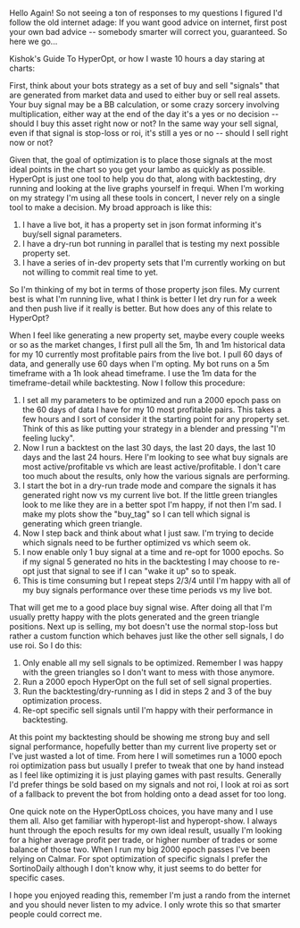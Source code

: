 Hello Again!  So not seeing a ton of responses to my questions I figured I'd follow the old internet adage: If you want good advice on internet, first post your own bad advice -- somebody smarter will correct you, guaranteed.  So here we go...

Kishok's Guide To HyperOpt, or how I waste 10 hours a day staring at charts:

First, think about your bots strategy as a set of buy and sell "signals" that are generated from market data and used to either buy or sell real assets.  Your buy signal may be a BB calculation, or some crazy sorcery involving multiplication, either way at the end of the day it's a yes or no decision -- should I buy this asset right now or not?  In the same way your sell signal, even if that signal is stop-loss or roi, it's still a yes or no -- should I sell right now or not?

Given that, the goal of optimization is to place those signals at the most ideal points in the chart so you get your lambo as quickly as possible. HyperOpt is just one tool to help you do that, along with backtesting, dry running and looking at the live graphs yourself in frequi.  When I'm working on my strategy I'm using all these tools in concert, I never rely on a single tool to make a decision.  My broad approach is like this:

1) I have a live bot, it has a property set in json format informing it's buy/sell signal parameters.
2) I have a dry-run bot running in parallel that is testing my next possible property set.
3) I have a series of in-dev property sets that I'm currently working on but not willing to commit real time to yet.

So I'm thinking of my bot in terms of those property json files.  My current best is what I'm running live, what I think is better I let dry run for a week and then push live if it really is better.  But how does any of this relate to HyperOpt?

When I feel like generating a new property set, maybe every couple weeks or so as the market changes, I first pull all the 5m, 1h and 1m historical data for my 10 currently most profitable pairs from the live bot.  I pull 60 days of data, and generally use 60 days when I'm opting. My bot runs on a 5m timeframe with a 1h look ahead timeframe.  I use the 1m data for the timeframe-detail while backtesting. Now I follow this procedure:

1) I set all my parameters to be optimized and run a 2000 epoch pass on the 60 days of data I have for my 10 most profitable pairs. This takes a few hours and I sort of consider it the starting point for any property set. Think of this as like putting your strategy in a blender and pressing "I'm feeling lucky".
2) Now I run a backtest on the last 30 days, the last 20 days, the last 10 days and the last 24 hours.  Here I'm looking to see what buy signals are most active/profitable vs which are least active/profitable.  I don't care too much about the results, only how the various signals are performing.
3) I start the bot in a dry-run trade mode and compare the signals it has generated right now vs my current live bot. If the little green triangles look to me like they are in a better spot I'm happy, if not then I'm sad. I make my plots show the "buy_tag" so I can tell which signal is generating which green triangle.
4) Now I step back and think about what I just saw.  I'm trying to decide which signals need to be further optimized vs which seem ok.
5) I now enable only 1 buy signal at a time and re-opt for 1000 epochs. So if my signal 5 generated no hits in the backtesting I may choose to re-opt just that signal to see if I can "wake it up" so to speak.
6) This is time consuming but I repeat steps 2/3/4 until I'm happy with all of my buy signals performance over these time periods vs my live bot.

That will get me to a good place buy signal wise.  After doing all that I'm usually pretty happy with the plots generated and the green triangle positions. Next up is selling, my bot doesn't use the normal stop-loss but rather a custom function which behaves just like the other sell signals, I do use roi. So I do this:

1) Only enable all my sell signals to be optimized. Remember I was happy with the green triangles so I don't want to mess with those anymore.
2) Run a 2000 epoch HyperOpt on the full set of sell signal properties.
3) Run the backtesting/dry-running as I did in steps 2 and 3 of the buy optimization process.
4) Re-opt specific sell signals until I'm happy with their performance in backtesting.

At this point my backtesting should be showing me strong buy and sell signal performance, hopefully better than my current live property set or I've just wasted a lot of time. From here I will sometimes run a 1000 epoch roi optimization pass but usually I prefer to tweak that one by hand instead as I feel like optimizing it is just playing games with past results.  Generally I'd prefer things be sold based on my signals and not roi, I look at roi as sort of a fallback to prevent the bot from holding onto a dead asset for too long.

One quick note on the HyperOptLoss choices, you have many and I use them all.  Also get familiar with hyperopt-list and hyperopt-show.  I always hunt through the epoch results for my own ideal result, usually I'm looking for a higher average profit per trade, or higher number of trades or some balance of those two. When I run my big 2000 epoch passes I've been relying on Calmar.  For spot optimization of specific signals I prefer the SortinoDaily although I don't know why, it just seems to do better for specific cases.

I hope you enjoyed reading this, remember I'm just a rando from the internet and you should never listen to my advice.  I only wrote this so that smarter people could correct me.
